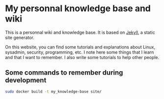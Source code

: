 # My personnal knowledge base and wiki

This is a personnal wiki and knowledge base. It is based on [Jekyll](https://jekyllrb.com/), a static site generator.

On this website, you can find some tutorials and explanations about Linux, sysadmin, security, programming, etc. I note here some things that I learn and that I want to remember. I also write some tutorials to help other people.

## Some commands to remember during development

``` bash
sudo docker build -t my_knowledge-base site/
```
